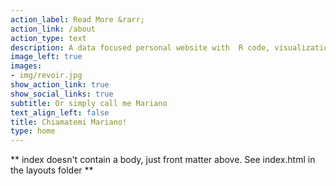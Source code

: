 ```yaml
---
action_label: Read More &rarr;
action_link: /about
action_type: text
description: A data focused personal website with  R code, visualizations and analyses, presented by the famous Italian knight, Mariano da Trani.
image_left: true
images:
- img/revoir.jpg
show_action_link: true
show_social_links: true
subtitle: Or simply call me Mariano
text_align_left: false
title: Chiamatemi Mariano!
type: home
---
```


** index doesn't contain a body, just front matter above.
See index.html in the layouts folder **

